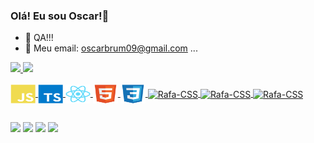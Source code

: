 ### Olá! Eu sou Oscar!👋

- 🔭 QA!!!
- 💬 Meu email: oscarbrum09@gmail.com ...

 <div>
  <a href="https://github.com/oscarandreazza">
  <img height="180em" src="https://github-readme-stats.vercel.app/api?username=oscarandreazza&show_icons=true&theme=merko&include_all_commits=true&count_private=true"/>
  <img height="180em" src="https://github-readme-stats.vercel.app/api/top-langs/?username=oscarandreazza&layout=compact&langs_count=7&theme=merko"/>
</div>

  <div style="display: inline_block"><br>
  <img align="center" alt="Rafa-Js" height="30" width="40" src="https://raw.githubusercontent.com/devicons/devicon/master/icons/javascript/javascript-plain.svg">
  <img align="center" alt="Rafa-Ts" height="30" width="40" src="https://raw.githubusercontent.com/devicons/devicon/master/icons/typescript/typescript-plain.svg">
  <img align="center" alt="Rafa-React" height="30" width="40" src="https://raw.githubusercontent.com/devicons/devicon/master/icons/react/react-original.svg">
  <img align="center" alt="Rafa-HTML" height="30" width="40" src="https://raw.githubusercontent.com/devicons/devicon/master/icons/html5/html5-original.svg">
  <img align="center" alt="Rafa-CSS" height="30" width="40" src="https://raw.githubusercontent.com/devicons/devicon/master/icons/css3/css3-original.svg">
  <img align="center" alt="Rafa-CSS" height="30" width="40" src="https://www.svgrepo.com/show/368493/angular.svg">
  <img align="center" alt="Rafa-CSS" height="30" width="40" src="https://www.svgrepo.com/show/452088/php.svg">
  <img align="center" alt="Rafa-CSS" height="30" width="40" src="https://www.svgrepo.com/show/452088/php.svg](https://www.svgrepo.com/show/369381/laravel.svg">
</div>
  
 ##
  <div>
   <a href="https://www.facebook.com/oscar.andreazza/" target="_blank"><img src="https://img.shields.io/badge/Facebook-1877F2?style=for-the-badge&logo=facebook&logoColor=white" target="_blank"></a> 
  <a href="https://www.instagram.com/oscar.andreazza" target="_blank"><img src="https://img.shields.io/badge/-Instagram-%23E4405F?style=for-the-badge&logo=instagram&logoColor=white" target="_blank"></a>
  <a href = "mailto:oscarbrum09@gmail.com"><img src="https://img.shields.io/badge/-Gmail-%23333?style=for-the-badge&logo=gmail&logoColor=white" target="_blank"></a>
  <a href="https://www.linkedin.com/in/oscar-andreazza-204b06b8/" target="_blank"><img src="https://img.shields.io/badge/-LinkedIn-%230077B5?style=for-the-badge&logo=linkedin&logoColor=white" target="_blank"></a> 
   
  </div>
 
 
   
 
